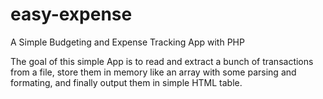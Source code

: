 # easy-expense
A Simple Budgeting and Expense Tracking App with PHP

The goal of this simple App is to read and extract a bunch of transactions from a file, store them in memory like an array with some parsing and formating, and finally output them in simple HTML table.
